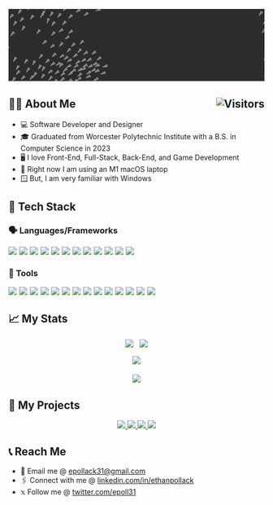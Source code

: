 
[<img src="https://raw.githubusercontent.com/epoll31/epoll31/main/assets/title.gif" alt="👋 Hi there! I'm Ethan Pollack|https://epoll31.github.io)" title="👋 Hi there! I'm Ethan Pollack|https://epoll31.com)">](https://epoll31.com)
<!--![visitors](https://vbr.nathanchung.dev/badge?page_id=epoll31.epoll31&color=00cf00)-->

<h2 align="top">
👨‍💻 About Me
<img align="right" alt="Visitors" src="https://vbr.nathanchung.dev/badge?page_id=epoll31.epoll31&lcolor=fff&color=333&style=for-the-badge&logo=Github&logoColor=181717&hit=false"/>
</h2>

* 💻 Software Developer and Designer
* 🎓 Graduated from Worcester Polytechnic Institute with a B.S. in Computer Science in 2023
* 🖥️ I love Front-End, Full-Stack, Back-End, and Game Development
*  Right now I am using an M1 macOS laptop
* 🪟 But, I am very familiar with Windows

## 💾 Tech Stack
### 🗣️ Languages/Frameworks

<div style="display: flex; flex-wrap: wrap; gap: 5px; ">

<a href="https://react.dev/">
<img height=60 src="https://cdn.jsdelivr.net/gh/devicons/devicon@latest/icons/react/react-original-wordmark.svg" />
</a>

<a href="https://nextjs.org/">
<img height=60 src="https://cdn.jsdelivr.net/gh/devicons/devicon@latest/icons/nextjs/nextjs-original.svg" />
<!-- <img height=60 src="https://cdn.jsdelivr.net/gh/devicons/devicon@latest/icons/nextjs/nextjs-original-wordmark.svg" /> -->
</a>

<a href="https://www.javascript.com/">
<img height=60 src="https://cdn.jsdelivr.net/gh/devicons/devicon@latest/icons/javascript/javascript-original.svg" />
</a>

<a href="https://www.typescriptlang.org/">
<img height=60 src="https://cdn.jsdelivr.net/gh/devicons/devicon@latest/icons/typescript/typescript-original.svg" />
</a>
   
<a href="https://learn.microsoft.com/en-us/dotnet/csharp/">
<img height=60 src="https://cdn.jsdelivr.net/gh/devicons/devicon@latest/icons/csharp/csharp-original.svg" />
</a>

<a href="https://learn.microsoft.com/en-us/cpp/cpp/?view=msvc-170">
<img height=60 src="https://cdn.jsdelivr.net/gh/devicons/devicon@latest/icons/cplusplus/cplusplus-original.svg" />     
</a>

<a href="https://developer.mozilla.org/en-US/docs/Learn/Getting_started_with_the_web/HTML_basics">
<img height=60 src="https://cdn.jsdelivr.net/gh/devicons/devicon@latest/icons/html5/html5-original-wordmark.svg" />
</a>

<a href="https://developer.mozilla.org/en-US/docs/Web/CSS">
<img height=60 src="https://cdn.jsdelivr.net/gh/devicons/devicon@latest/icons/css3/css3-original-wordmark.svg" />
</a>

<a href="https://www.java.com/">
<img height=60 src="https://cdn.jsdelivr.net/gh/devicons/devicon@latest/icons/java/java-original-wordmark.svg" />
</a>

<a href="https://www.rust-lang.com/">
<img height=60 src="https://cdn.jsdelivr.net/gh/devicons/devicon@latest/icons/python/python-original-wordmark.svg" />
</a>
<!--
<a href="https://www.lua.org/">
<img height=60 src="https://cdn.jsdelivr.net/gh/devicons/devicon@latest/icons/lua/lua-original.svg" />
</a>
-->
<!--
<a href="https://www.markdownguide.org/">
<img height=60 src="https://cdn.jsdelivr.net/gh/devicons/devicon@latest/icons/markdown/markdown-original.svg" />
</a>
-->
<!--
<a href="https://www.latex-project.org/">
<img height=60 src="https://cdn.jsdelivr.net/gh/devicons/devicon@latest/icons/latex/latex-original.svg" />
</a>
-->      
<a href="https://processing.org/">
<img height=60 src="https://cdn.jsdelivr.net/gh/devicons/devicon@latest/icons/processing/processing-original-wordmark.svg" />
</a>

<a href="https://p5js.org/">
<img height=60 src="https://cdn.jsdelivr.net/gh/devicons/devicon@latest/icons/p5js/p5js-original.svg" />
</a>

</div>

### 🧰 Tools

<div style="display: flex; flex-wrap: wrap; gap: 5px; ">

<a href="https://git-scm.com/">
<img height=60 src="https://cdn.jsdelivr.net/gh/devicons/devicon@latest/icons/git/git-plain-wordmark.svg" />
</a>

<a href="https://github.com/">
<img height=60 src="https://cdn.jsdelivr.net/gh/devicons/devicon@latest/icons/github/github-original-wordmark.svg" />
</a>

<a href="https://visualstudio.microsoft.com/">
<img height=60 src="https://cdn.jsdelivr.net/gh/devicons/devicon@latest/icons/visualstudio/visualstudio-original.svg" />
</a>

<a href="https://code.visualstudio.com/">
<img height=60 src="https://cdn.jsdelivr.net/gh/devicons/devicon@latest/icons/vscode/vscode-original.svg" />          
</a>

<a href="https://dotnet.microsoft.com/">
<img height=60 src="https://cdn.jsdelivr.net/gh/devicons/devicon@latest/icons/dotnetcore/dotnetcore-original.svg" />
</a>
          
<a href="https://unity.com/">
<img height=60 src="https://cdn.jsdelivr.net/gh/devicons/devicon@latest/icons/unity/unity-original-wordmark.svg" />
</a>

<a href="https://nodejs.org/en">
<img height=60 src="https://cdn.jsdelivr.net/gh/devicons/devicon@latest/icons/nodejs/nodejs-original-wordmark.svg" />      
</a>

<a href="https://www.npmjs.com/">
<img height=60 src="https://cdn.jsdelivr.net/gh/devicons/devicon@latest/icons/npm/npm-original-wordmark.svg" />
</a>

<a href="https://neovim.io/">
<img height=60 src="https://cdn.jsdelivr.net/gh/devicons/devicon@latest/icons/neovim/neovim-original-wordmark.svg" />
</a>
<!--
<a href="https://www.jetbrains.com/">
<img height=60 src="https://cdn.jsdelivr.net/gh/devicons/devicon@latest/icons/jetbrains/jetbrains-original.svg" />
</a>
-->
    
<!--      
<a href="https://www.jetbrains.com/idea/">
<img height=60 src="https://cdn.jsdelivr.net/gh/devicons/devicon@latest/icons/intellij/intellij-original.svg" />
</a>
          
<a href="https://www.jetbrains.com/clion/">
<img height=60 src="https://cdn.jsdelivr.net/gh/devicons/devicon@latest/icons/clion/clion-original.svg" />
</a>

<a href="https://www.jetbrains.com/datagrip/">
<img height=60 src="https://cdn.jsdelivr.net/gh/devicons/devicon@latest/icons/datagrip/datagrip-original.svg" />
</a>
          
<a href="https://www.jetbrains.com/pycharm/">
<img height=60 src="https://cdn.jsdelivr.net/gh/devicons/devicon@latest/icons/pycharm/pycharm-original.svg" />
</a>

-->

<a href="https://www.mysql.com/">
<img height=60 src="https://cdn.jsdelivr.net/gh/devicons/devicon@latest/icons/mysql/mysql-original-wordmark.svg" />
</a>
          
<a href="https://www.mongodb.com/">
<img height=60 src="https://cdn.jsdelivr.net/gh/devicons/devicon@latest/icons/mongodb/mongodb-original-wordmark.svg" />
</a>

<a href="https://www.postgresql.org/">
<img height=60 src="https://cdn.jsdelivr.net/gh/devicons/devicon@latest/icons/postgresql/postgresql-original-wordmark.svg" />
</a>

<!--
<a href="https://www.docker.com/">
<img height=60 src="https://cdn.jsdelivr.net/gh/devicons/devicon@latest/icons/docker/docker-original-wordmark.svg" />
</a>

<a href="https://cmake.org/">
<img height=60 src="https://cdn.jsdelivr.net/gh/devicons/devicon@latest/icons/cmake/cmake-original-wordmark.svg" />
</a>

<a href="https://brew.sh/">
<img height=60 src="https://cdn.jsdelivr.net/gh/devicons/devicon@latest/icons/homebrew/homebrew-original-wordmark.svg" />
</a>
-->
<a href="https://www.adobe.com/products/illustrator.html">
<img height=60 src="https://cdn.jsdelivr.net/gh/devicons/devicon@latest/icons/illustrator/illustrator-plain.svg" />
</a>

<a href="https://www.adobe.com/products/photoshop.html">
<img height=60 src="https://cdn.jsdelivr.net/gh/devicons/devicon@latest/icons/photoshop/photoshop-original.svg" />
</a>

<!--
<a href="https://www.gimp.org/">
<img height=60 src="https://cdn.jsdelivr.net/gh/devicons/devicon@latest/icons/gimp/gimp-original-wordmark.svg" />
</a>
-->
</div>


## 📈 My Stats
<div align="center">

  <img height=200 align="center" src="https://github-readme-stats.vercel.app/api?username=epoll31&show_icons=true&theme=gruvbox" />
  &nbsp;
  <img height=200 align="center" src="https://github-readme-stats.vercel.app/api/top-langs/?username=epoll31&layout=compact&theme=gruvbox&exclude_repo=snake-unity" />

</div>

<br>

<div align="center">
    <img height="200px" src="https://github-readme-streak-stats.herokuapp.com/?user=epoll31&theme=gruvbox"/>
<br><br>
    <img height=200 src="https://github-profile-trophy.vercel.app/?username=epoll31&theme=gruvbox"/>
</div>
<!-- [![trophy](https://github-profile-trophy.vercel.app/?username=epoll31&theme=gruvbox)](https://github.com/epoll31/github-profile-trophy) -->
<!-- <div align="center"> -->
<!--START_SECTION:activity-->

<!--END_SECTION:activity-->
<!-- </div> -->

## 💼 My Projects

<div align="center">
<!-- #TODO Add zlib, idlesnake.monogame -->
    <a href="https://github.com/ansub/syntaxui">
        <img height="120" src="https://github-readme-stats.vercel.app/api/pin/?username=ansub&repo=syntaxui&theme=gruvbox"/>
    </a>
    <a href="https://github.com/epoll31/portfolio">
        <img height="120" src="https://github-readme-stats.vercel.app/api/pin/?username=epoll31&repo=portfolio&theme=gruvbox"/>
    </a>
    <a href="https://github.com/epoll31/create-esp-app">
        <img height="120" src="https://github-readme-stats.vercel.app/api/pin/?username=epoll31&repo=create-esp-app&theme=gruvbox"/>
    </a>
    <a href="https://icomaker.app">
        <img height="120" src="https://github-readme-stats.vercel.app/api/pin/?username=epoll31&repo=ico&theme=gruvbox"/>
    </a>
</div>

## 📞 Reach Me
* 📧 Email me @ <a href="mailto:epollack31@gmail.com">epollack31@gmail.com</a>
* 🖇️ Connect with me @ <a href="https://linkedin.com/in/ethanpollack">linkedin.com/in/ethanpollack</a>
* 𝕩 Follow me @ <a href="https://twitter.com/epoll31">twitter.com/epoll31</a>

